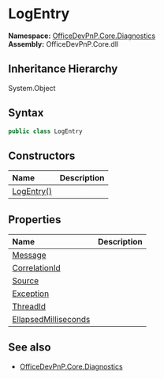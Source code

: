 # LogEntry
  

**Namespace:** [OfficeDevPnP.Core.Diagnostics](OfficeDevPnP.Core.Diagnostics.md)  
**Assembly:** OfficeDevPnP.Core.dll  
## Inheritance Hierarchy
System.Object  
## Syntax
```C#
public class LogEntry
```
## Constructors
|**Name**|**Description**|
|:-----|:-----|
| [LogEntry()](OfficeDevPnP.Core.Diagnostics.LogEntry.Constructor1details.md) | 
## Properties
|**Name**|**Description**|
|:-----|:-----|
| [Message](OfficeDevPnP.Core.Diagnostics.LogEntry.Message.md) | 
| [CorrelationId](OfficeDevPnP.Core.Diagnostics.LogEntry.CorrelationId.md) | 
| [Source](OfficeDevPnP.Core.Diagnostics.LogEntry.Source.md) | 
| [Exception](OfficeDevPnP.Core.Diagnostics.LogEntry.Exception.md) | 
| [ThreadId](OfficeDevPnP.Core.Diagnostics.LogEntry.ThreadId.md) | 
| [EllapsedMilliseconds](OfficeDevPnP.Core.Diagnostics.LogEntry.EllapsedMilliseconds.md) | 
## See also
- [OfficeDevPnP.Core.Diagnostics](OfficeDevPnP.Core.Diagnostics.md)
